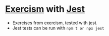 # [Exercism](https://exercism.org/) with [Jest](https://kulshekhar.github.io/ts-jest/docs/)

- Exercises from exercism, tested with jest.
- Jest tests can be run with `npm t or npx jest`